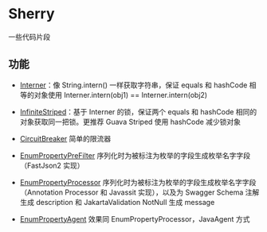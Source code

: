 # Sherry

一些代码片段

## 功能

- [Interner](src/main/java/io/github/hligaty/reference/Interner.java)：像 String.intern() 一样获取字符串，保证 equals 和 hashCode 相等的对象使用 Interner.intern(obj1) == Interner.intern(obj2)
- [InfiniteStriped](src/main/java/io/github/hligaty/reference/InfiniteStriped.java)：基于 Interner 的锁，保证两个 equals 和 hashCode 相同的对象获取同一把锁。更推荐 Guava Striped 使用 hashCode 减少锁对象

- [CircuitBreaker](src/main/java/io/github/hligaty/circuitBreaker/CircuitBreaker.java) 简单的限流器
- [EnumPropertyPreFilter](src/main/java/io/github/hligaty/reflection/EnumPropertyPreFilter.java) 序列化时为被标注为枚举的字段生成枚举名字字段（FastJson2 实现）
- [EnumPropertyProcessor](src/main/java/io/github/hligaty/reflection/EnumPropertyProcessor.java) 序列化时为被标注为枚举的字段生成枚举名字字段（Annotation Processor 和 Javassit 实现），以及为 Swagger Schema 注解生成 description 和 JakartaValidation NotNull 生成 message
- [EnumPropertyAgent](src/main/java/io/github/hligaty/reflection/EnumPropertyAgent.java) 效果同 EnumPropertyProcessor，JavaAgent 方式
